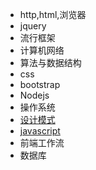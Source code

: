 + http,html,浏览器
+ jquery
+ 流行框架
+ 计算机网络
+ 算法与数据结构
+ css
+ bootstrap
+ Nodejs
+ 操作系统
+ [设计模式](./设计模式/readme.md)
+ [javascript](./javascript/readme.md)
+ 前端工作流
+ 数据库